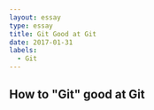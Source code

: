 ```yaml
---
layout: essay
type: essay
title: Git Good at Git
date: 2017-01-31
labels:
  - Git
---
```


## How to "Git" good at Git